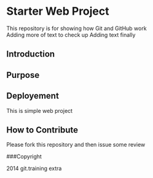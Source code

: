 # Starter Web Project

This repository is for showing how Git and GitHub work\
Adding more of text to check up
Adding text finally 

## Introduction

## Purpose

## Deployement
 
 This is simple web project

## How to Contribute

Please fork this repository and then issue some review

###Copyright

2014 git.training extra